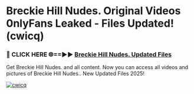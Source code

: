 # Breckie Hill Nudes. Original Videos 0nlyFans Leaked - Files Updated! (cwicq)

<h3>🔴 CLICK HERE 🌐==►► <a href="https://tinyurl.com/yc6ubb5a" rel="nofollow">Breckie Hill Nudes. Updated Files</a></h3>

Get Breckie Hill Nudes. and all content. Now you can access all videos and pictures of Breckie Hill Nudes.. New Updated Files 2025!

[![cwicq](https://i.imgur.com/7eu0CRL.gif)](https://tinyurl.com/yc6ubb5a)
